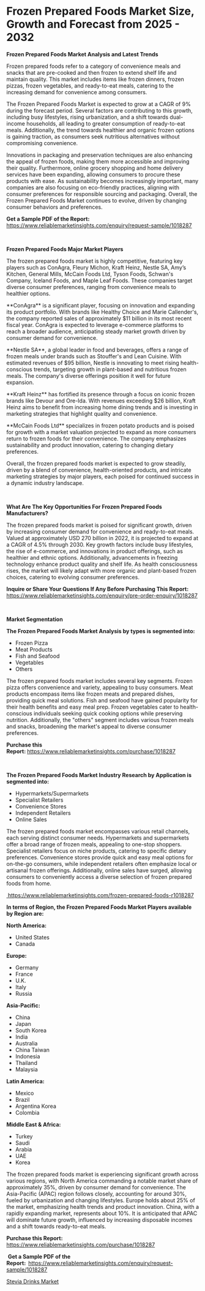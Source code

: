 <p><h1>Frozen Prepared Foods Market Size, Growth and Forecast from 2025 - 2032</h1></p><p><strong>Frozen Prepared Foods Market Analysis and Latest Trends</strong></p>
<p><p>Frozen prepared foods refer to a category of convenience meals and snacks that are pre-cooked and then frozen to extend shelf life and maintain quality. This market includes items like frozen dinners, frozen pizzas, frozen vegetables, and ready-to-eat meals, catering to the increasing demand for convenience among consumers.</p><p>The Frozen Prepared Foods Market is expected to grow at a CAGR of 9% during the forecast period. Several factors are contributing to this growth, including busy lifestyles, rising urbanization, and a shift towards dual-income households, all leading to greater consumption of ready-to-eat meals. Additionally, the trend towards healthier and organic frozen options is gaining traction, as consumers seek nutritious alternatives without compromising convenience.</p><p>Innovations in packaging and preservation techniques are also enhancing the appeal of frozen foods, making them more accessible and improving their quality. Furthermore, online grocery shopping and home delivery services have been expanding, allowing consumers to procure these products with ease. As sustainability becomes increasingly important, many companies are also focusing on eco-friendly practices, aligning with consumer preferences for responsible sourcing and packaging. Overall, the Frozen Prepared Foods Market continues to evolve, driven by changing consumer behaviors and preferences.</p></p>
<p><strong>Get a Sample PDF of the Report:&nbsp;</strong> <a href="https://www.reliablemarketinsights.com/enquiry/request-sample/1018287?utm_campaign=2206&utm_medium=2&utm_source=Github&utm_content=ia&utm_term=14022025&utm_id=frozen-prepared-foods">https://www.reliablemarketinsights.com/enquiry/request-sample/1018287</a></p>
<p>&nbsp;</p>
<p><strong>Frozen Prepared Foods Major Market Players</strong></p>
<p><p>The frozen prepared foods market is highly competitive, featuring key players such as ConAgra, Fleury Michon, Kraft Heinz, Nestle SA, Amy’s Kitchen, General Mills, McCain Foods Ltd, Tyson Foods, Schwan's Company, Iceland Foods, and Maple Leaf Foods. These companies target diverse consumer preferences, ranging from convenience meals to healthier options.</p><p>**ConAgra** is a significant player, focusing on innovation and expanding its product portfolio. With brands like Healthy Choice and Marie Callender's, the company reported sales of approximately $11 billion in its most recent fiscal year. ConAgra is expected to leverage e-commerce platforms to reach a broader audience, anticipating steady market growth driven by consumer demand for convenience.</p><p>**Nestle SA**, a global leader in food and beverages, offers a range of frozen meals under brands such as Stouffer's and Lean Cuisine. With estimated revenues of $95 billion, Nestle is innovating to meet rising health-conscious trends, targeting growth in plant-based and nutritious frozen meals. The company's diverse offerings position it well for future expansion.</p><p>**Kraft Heinz** has fortified its presence through a focus on iconic frozen brands like Devour and Ore-Ida. With revenues exceeding $26 billion, Kraft Heinz aims to benefit from increasing home dining trends and is investing in marketing strategies that highlight quality and convenience.</p><p>**McCain Foods Ltd** specializes in frozen potato products and is poised for growth with a market valuation projected to expand as more consumers return to frozen foods for their convenience. The company emphasizes sustainability and product innovation, catering to changing dietary preferences.</p><p>Overall, the frozen prepared foods market is expected to grow steadily, driven by a blend of convenience, health-oriented products, and intricate marketing strategies by major players, each poised for continued success in a dynamic industry landscape.</p></p>
<p>&nbsp;</p>
<p><strong>What Are The Key Opportunities For Frozen Prepared Foods Manufacturers?</strong></p>
<p><p>The frozen prepared foods market is poised for significant growth, driven by increasing consumer demand for convenience and ready-to-eat meals. Valued at approximately USD 270 billion in 2022, it is projected to expand at a CAGR of 4.5% through 2030. Key growth factors include busy lifestyles, the rise of e-commerce, and innovations in product offerings, such as healthier and ethnic options. Additionally, advancements in freezing technology enhance product quality and shelf life. As health consciousness rises, the market will likely adapt with more organic and plant-based frozen choices, catering to evolving consumer preferences.</p></p>
<p><strong>Inquire or Share Your Questions If Any Before Purchasing This Report:</strong> <a href="https://www.reliablemarketinsights.com/enquiry/pre-order-enquiry/1018287?utm_campaign=2206&utm_medium=2&utm_source=Github&utm_content=ia&utm_term=14022025&utm_id=frozen-prepared-foods">https://www.reliablemarketinsights.com/enquiry/pre-order-enquiry/1018287</a></p>
<p>&nbsp;</p>
<p><strong>Market Segmentation</strong></p>
<p><strong>The Frozen Prepared Foods Market Analysis by types is segmented into:</strong></p>
<p><ul><li>Frozen Pizza</li><li>Meat Products</li><li>Fish and Seafood</li><li>Vegetables</li><li>Others</li></ul></p>
<p><p>The frozen prepared foods market includes several key segments. Frozen pizza offers convenience and variety, appealing to busy consumers. Meat products encompass items like frozen meats and prepared dishes, providing quick meal solutions. Fish and seafood have gained popularity for their health benefits and easy meal prep. Frozen vegetables cater to health-conscious individuals seeking quick cooking options while preserving nutrition. Additionally, the "others" segment includes various frozen meals and snacks, broadening the market's appeal to diverse consumer preferences.</p></p>
<p><strong>Purchase this Report:&nbsp;</strong><a href="https://www.reliablemarketinsights.com/purchase/1018287?utm_campaign=2206&utm_medium=2&utm_source=Github&utm_content=ia&utm_term=14022025&utm_id=frozen-prepared-foods">https://www.reliablemarketinsights.com/purchase/1018287</a></p>
<p>&nbsp;</p>
<p><strong>The Frozen Prepared Foods Market Industry Research by Application is segmented into:</strong></p>
<p><ul><li>Hypermarkets/Supermarkets</li><li>Specialist Retailers</li><li>Convenience Stores</li><li>Independent Retailers</li><li>Online Sales</li></ul></p>
<p><p>The frozen prepared foods market encompasses various retail channels, each serving distinct consumer needs. Hypermarkets and supermarkets offer a broad range of frozen meals, appealing to one-stop shoppers. Specialist retailers focus on niche products, catering to specific dietary preferences. Convenience stores provide quick and easy meal options for on-the-go consumers, while independent retailers often emphasize local or artisanal frozen offerings. Additionally, online sales have surged, allowing consumers to conveniently access a diverse selection of frozen prepared foods from home.</p></p>
<p><a href="https://www.reliablemarketinsights.com/frozen-prepared-foods-r1018287?utm_campaign=2206&utm_medium=2&utm_source=Github&utm_content=ia&utm_term=14022025&utm_id=frozen-prepared-foods">&nbsp;https://www.reliablemarketinsights.com/frozen-prepared-foods-r1018287</a></p>
<p><strong>In terms of Region, the Frozen Prepared Foods Market Players available by Region are:</strong></p>
<p>
    <p> <strong> North America: </strong>
        <ul>
            <li>United States</li>
            <li>Canada</li>
        </ul>
        </p> 
    <p> <strong> Europe: </strong>
        <ul>
            <li>Germany</li>
            <li>France</li>
            <li>U.K.</li>
            <li>Italy</li>
            <li>Russia</li>
        </ul>
        </p> 
    <p> <strong> Asia-Pacific: </strong>
        <ul>
            <li>China</li>
            <li>Japan</li>
            <li>South Korea</li>
            <li>India</li>
            <li>Australia</li>
            <li>China Taiwan</li>
            <li>Indonesia</li>
            <li>Thailand</li>
            <li>Malaysia</li>
        </ul>
        </p> 
    <p> <strong> Latin America: </strong>
        <ul>
            <li>Mexico</li>
            <li>Brazil</li>
            <li>Argentina Korea</li>
            <li>Colombia</li>
        </ul>
        </p> 
    <p> <strong> Middle East & Africa: </strong>
        <ul>
            <li>Turkey</li>
            <li>Saudi</li>
            <li>Arabia</li>
            <li>UAE</li>
            <li>Korea</li>
        </ul>
    </p>
    </p>
<p><p>The frozen prepared foods market is experiencing significant growth across various regions, with North America commanding a notable market share of approximately 35%, driven by consumer demand for convenience. The Asia-Pacific (APAC) region follows closely, accounting for around 30%, fueled by urbanization and changing lifestyles. Europe holds about 25% of the market, emphasizing health trends and product innovation. China, with a rapidly expanding market, represents about 10%. It is anticipated that APAC will dominate future growth, influenced by increasing disposable incomes and a shift towards ready-to-eat meals.</p></p>
<p><strong>Purchase this Report: </strong><a href="https://www.reliablemarketinsights.com/purchase/1018287?utm_campaign=2206&utm_medium=2&utm_source=Github&utm_content=ia&utm_term=14022025&utm_id=frozen-prepared-foods">https://www.reliablemarketinsights.com/purchase/1018287</a></p>
<p>&nbsp;<strong>Get a Sample PDF of the Report:&nbsp;&nbsp;</strong><a href="https://www.reliablemarketinsights.com/enquiry/request-sample/1018287?utm_campaign=2206&utm_medium=2&utm_source=Github&utm_content=ia&utm_term=14022025&utm_id=frozen-prepared-foods">https://www.reliablemarketinsights.com/enquiry/request-sample/1018287</a></p>
<p><strong></strong></p>
<p><p><a href="https://github.com/joannesouthgate/Market-Research-Report-List-5/blob/main/stevia-drinks-market.md?utm_campaign=2206&utm_medium=2&utm_source=Github&utm_content=ia&utm_term=14022025&utm_id=frozen-prepared-foods">Stevia Drinks Market</a></p></p>